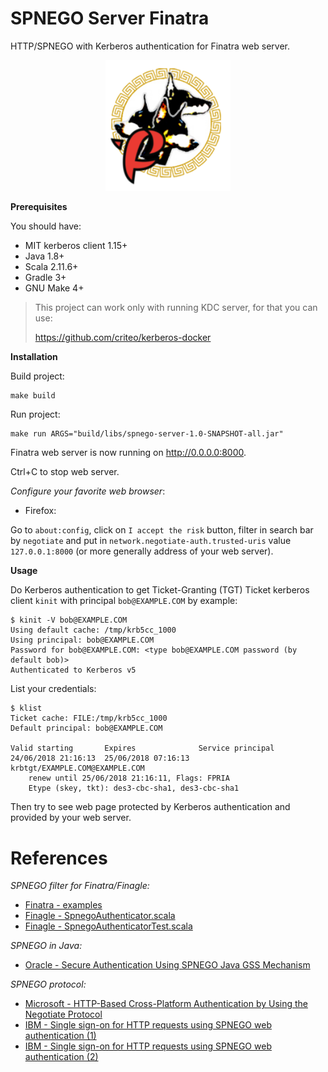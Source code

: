 # SPNEGO Server Finatra

HTTP/SPNEGO with Kerberos authentication for Finatra web server.

<p align="center">
  <img alt="finatra_kerberos.png" src="./media/finatra_kerberos.png" width=200/>
</p>


**Prerequisites**

You should have:

* MIT kerberos client 1.15+
* Java 1.8+
* Scala 2.11.6+
* Gradle 3+
* GNU Make 4+

> This project can work only with running KDC server, for that you can use:
>
> https://github.com/criteo/kerberos-docker

**Installation**

Build project:

~~~
make build
~~~

Run project:

~~~
make run ARGS="build/libs/spnego-server-1.0-SNAPSHOT-all.jar"
~~~

Finatra web server is now running on http://0.0.0.0:8000.

Ctrl+C to stop web server.

*Configure your favorite web browser*:

* Firefox:

Go to `about:config`, click on `I accept the risk` button, filter in search bar by `negotiate` and 
put in `network.negotiate-auth.trusted-uris` value `127.0.0.1:8000` (or more generally address of your web server).

**Usage**

Do Kerberos authentication to get Ticket-Granting (TGT) Ticket kerberos client `kinit` with principal `bob@EXAMPLE.COM`
by example:

~~~
$ kinit -V bob@EXAMPLE.COM 
Using default cache: /tmp/krb5cc_1000
Using principal: bob@EXAMPLE.COM
Password for bob@EXAMPLE.COM: <type bob@EXAMPLE.COM password (by default bob)>
Authenticated to Kerberos v5
~~~

List your credentials:

~~~
$ klist
Ticket cache: FILE:/tmp/krb5cc_1000
Default principal: bob@EXAMPLE.COM

Valid starting       Expires              Service principal
24/06/2018 21:16:13  25/06/2018 07:16:13  krbtgt/EXAMPLE.COM@EXAMPLE.COM
	renew until 25/06/2018 21:16:11, Flags: FPRIA
	Etype (skey, tkt): des3-cbc-sha1, des3-cbc-sha1 
~~~

Then try to see web page protected by Kerberos authentication and provided by your web server.

# References

*SPNEGO filter for Finatra/Finagle:*

* [Finatra - examples](https://github.com/twitter/finatra/tree/develop/examples)
* [Finagle - SpnegoAuthenticator.scala](https://github.com/twitter/finagle/blob/develop/finagle-http/src/main/scala/com/twitter/finagle/http/SpnegoAuthenticator.scala)
* [Finagle - SpnegoAuthenticatorTest.scala](https://github.com/twitter/finagle/blob/develop/finagle-http/src/test/scala/com/twitter/finagle/http/SpnegoAuthenticatorTest.scala)

*SPNEGO in Java:*

* [Oracle - Secure Authentication Using SPNEGO Java GSS Mechanism](https://docs.oracle.com/javase/10/security/part-v-secure-authentication-using-spnego-java-gss-mechanism.htm#JSSEC-GUID-B51B4169-BD5D-4A19-BC2B-7F6B3ABB9B7A)

*SPNEGO protocol:*

* [Microsoft - HTTP-Based Cross-Platform Authentication by Using the Negotiate Protocol](https://msdn.microsoft.com/en-us/library/ms995330.aspx)
* [IBM - Single sign-on for HTTP requests using SPNEGO web authentication (1)](https://www.ibm.com/support/knowledgecenter/SSEQTP_liberty/com.ibm.websphere.wlp.doc/ae/cwlp_spnego.html)
* [IBM - Single sign-on for HTTP requests using SPNEGO web authentication (2)](https://www.ibm.com/support/knowledgecenter/en/SSAW57_8.5.5/com.ibm.websphere.nd.multiplatform.doc/ae/csec_SPNEGO_explain.html)